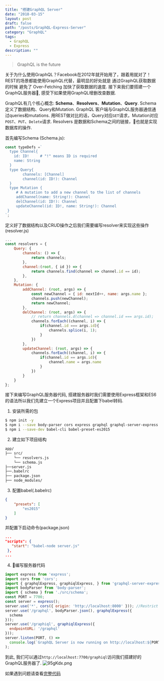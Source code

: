 ```yaml
---
title: "搭建GraphQL Server"
date: "2018-03-15"
layout: post
draft: false
path: "/posts/GraphQL-Express-Server"
category: "GraphQL"
tags:
  - GraphQL
  - Express
description: ""
---
```

> GraphQL is the future     

关于为什么使用GraphQL？Facebook在2012年就开始用了，跟着用就对了！REST的场景都能使用GraphQL代替，最明显的好处就是 通过GraphQL获取数据的时候 避免了 Over-Fetching 加快了获取数据的速度. 接下来我们要搭建一个 GraphQL服务器, 感受下如果使用GraphQL增删改查数据.

GraphQL有几个核心概念: **Schema**、**Resolvers**、**Mutation**、**Query**. Schema定义了数据结构、Query和Mutation. GraphQL 客户端与GraphQL服务器通信通过queries和mutations. 用REST做对比的话，Query对应`GET`请求，Mutation对应`POST`、`PUT`、`Delete`请求. Resolvers 是数据和Schema之间的链接，也就是实现数据库的操作.

首先编写Schema (Schema.js):
```JavaScript
const typeDefs =`
  type Channel{
    id: ID!     # "!" means ID is required
    name: String
  }
  type Query{
        channels: [Channel]
        channel(id: ID!): Channel
  }
  type Mutation {
     # A mutation to add a new channel to the list of channels
     addChannel(name: String!): Channel
     delChannel(id: ID!): Channel
     updateChannel(id: ID!, name: String!): Channel
 }  
`;
```
定义好了数据结构以及CRUD操作之后我们需要编写resolver来实现这些操作(resolver.js)
```JavaScript
...
const resolvers = {
    Query: {
        channels: () => {
            return channels;
        },
        channel:(root, { id }) => {
            return channels.find(channel => channel.id == id);
        },
    },
    Mutation: {
        addChannel: (root, args) => {
            const newChannel = { id: nextId++, name: args.name };
            channels.push(newChannel);
            return newChannel;
        },
        delChannel: (root, args) => {
            // return channels.d(channel => channel.id === args.id);
            channels.forEach((channel, i) => {
                if(channel.id === args.id){
                    channels.splice(i, 1);
                }
            })
        },
        updateChannel: (root, args) => {
            channels.forEach((channel, i) => {
                if(channel.id == args.id){
                    channel.name = args.name
                }
            })
        }
    }
};
```
接下来编写GraphQL服务器代码, 搭建服务器时我们需要使用Express框架和ES6的语法所以我们先建立一个Express项目并且配置下babel转码.
1. 安装所需的包
```bash
$ npm init -y
$ npm i --save body-parser cors express graphql graphql-server-express graphql-tools
$ npm i --save-dev babel-cli babel-preset-es2015
```
2. 建立如下项目结构
```bash
app/
├── src/
    └── resolvers.js
    └── schema.js
├──server.js
├──.babelrc
├── package.json
├── node_modules/
```
3. 配置babel(.babelrc)
```json
{
    "presets": [
        "es2015"
    ]
}
```
并配置下启动命令(package.json)
```json
...
"scripts": {
   "start": "babel-node server.js"
 },
...
```

4. 编写服务器代码
```JavaScript
import express from 'express';
import cors from 'cors';
import { graphqlExpress, graphiqlExpress, } from 'graphql-server-express';
import bodyParser from 'body-parser';
import { schema } from './src/schema';
const PORT = 7700;  
const server = express();  
server.use('*', cors({ origin: 'http://localhost:8000' })); //Restrict the client-origin for security reasons.
server.use('/graphql', bodyParser.json(), graphqlExpress({
  schema
}));
server.use('/graphiql', graphiqlExpress({
  endpointURL: '/graphql'
}));
server.listen(PORT, () =>
  console.log(`GraphQL Server is now running on http://localhost:${PORT}`)
);
```

到此, 我们可以通过`http://localhost:7700/graphiql`访问我们搭建好的GraphQL服务器了.
![95gKdx.png](https://s1.ax1x.com/2018/03/16/95gKdx.png)

如果遇到问题请查看[完整代码](https://github.com/evle/graphql-server-express)

